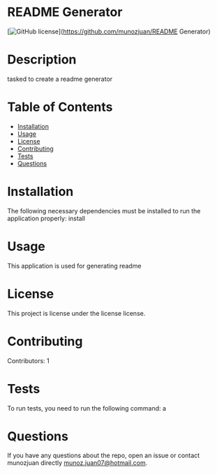 
# README Generator
[![GitHub license](https://img.shields.io/badge/license-MIT-blue.svg)](https://github.com/munozjuan/README Generator)
# Description
tasked to create a readme generator
# Table of Contents 
* [Installation](#installation)
* [Usage](#usage)
* [License](#license)
* [Contributing](#contributing)
* [Tests](#tests)
* [Questions](#questions)
# Installation
The following necessary dependencies must be installed to run the application properly: install
# Usage
​This application is used for generating readme
# License
This project is license under the license license.
# Contributing
​Contributors: 1
# Tests
To run tests, you need to run the following command: a
# Questions
If you have any questions about the repo, open an issue or contact munozjuan directly munoz.juan07@hotmail.com.
